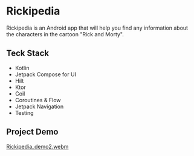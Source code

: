 # Rickipedia
Rickipedia is an Android app that will help you find any information about the characters in the cartoon "Rick and Morty".
## Teck Stack
* Kotlin
* Jetpack Compose for UI
* Hilt
* Ktor
* Coil
* Coroutines & Flow
* Jetpack Navigation
* Testing

## Project Demo
[Rickipedia_demo2.webm](https://github.com/user-attachments/assets/ebef1c9e-2fa1-4bae-9602-1c601971b848)
